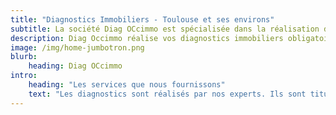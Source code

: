 ```yaml
---
title: "Diagnostics Immobiliers - Toulouse et ses environs"
subtitle: La société Diag OCcimmo est spécialisée dans la réalisation des diagnostics immobiliers obligatoires.
description: Diag Occimmo réalise vos diagnostics immobiliers obligatoires.
image: /img/home-jumbotron.png
blurb:
    heading: Diag OCcimmo
intro:
    heading: "Les services que nous fournissons"
    text: "Les diagnostics sont réalisés par nos experts. Ils sont titulaires des certificats de compétences délivré par QUALIXPERT, organisme accrédité par le COFRAC (Comité français d'acréditation)."
---
```

